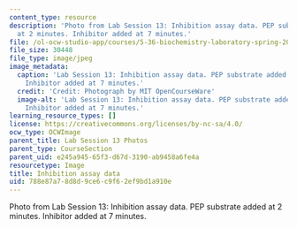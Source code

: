 ```yaml
---
content_type: resource
description: 'Photo from Lab Session 13: Inhibition assay data. PEP substrate added
  at 2 minutes. Inhibitor added at 7 minutes.'
file: /ol-ocw-studio-app/courses/5-36-biochemistry-laboratory-spring-2009/788e87a78d8d9ce6c9f62ef9bd1a910e_Lab13_4.jpg
file_size: 30448
file_type: image/jpeg
image_metadata:
  caption: 'Lab Session 13: Inhibition assay data. PEP substrate added at 2 minutes.
    Inhibitor added at 7 minutes.'
  credit: 'Credit: Photograph by MIT OpenCourseWare'
  image-alt: 'Lab Session 13: Inhibition assay data. PEP substrate added at 2 minutes.
    Inhibitor added at 7 minutes.'
learning_resource_types: []
license: https://creativecommons.org/licenses/by-nc-sa/4.0/
ocw_type: OCWImage
parent_title: Lab Session 13 Photos
parent_type: CourseSection
parent_uid: e245a945-65f3-d67d-3190-ab9458a6fe4a
resourcetype: Image
title: Inhibition assay data
uid: 788e87a7-8d8d-9ce6-c9f6-2ef9bd1a910e
---
```

Photo from Lab Session 13: Inhibition assay data. PEP substrate added at 2 minutes. Inhibitor added at 7 minutes.